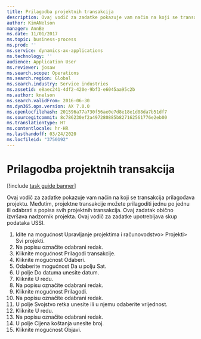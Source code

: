 ```yaml
---
title: Prilagodba projektnih transakcija
description: Ovaj vodič za zadatke pokazuje vam način na koji se transakcija prilagođava projektu.
author: KimANelson
manager: AnnBe
ms.date: 11/01/2017
ms.topic: business-process
ms.prod: ''
ms.service: dynamics-ax-applications
ms.technology: ''
audience: Application User
ms.reviewer: josaw
ms.search.scope: Operations
ms.search.region: Global
ms.search.industry: Service industries
ms.assetid: e8aec241-4df2-420e-9bf3-e6045aa95c2b
ms.author: knelson
ms.search.validFrom: 2016-06-30
ms.dyn365.ops.version: AX 7.0.0
ms.openlocfilehash: 201596a77a730f56ae0e7d8e18e1d88da7b51df7
ms.sourcegitcommit: 8c786230ef2a497280885b827162561776e2eb00
ms.translationtype: HT
ms.contentlocale: hr-HR
ms.lasthandoff: 03/24/2020
ms.locfileid: "3750192"
---
```

# <a name="adjust-project-transactions"></a>Prilagodba projektnih transakcija

[!include [task guide banner](../../includes/task-guide-banner.md)]

Ovaj vodič za zadatke pokazuje vam način na koji se transakcija prilagođava projektu. Međutim, projektne transakcije možete prilagoditi jednu po jednu ili odabrati s popisa svih projektnih transakcija. Ovaj zadatak obično izvršava nadzornik projekta. Ovaj vodič za zadatke upotrebljava skup podataka USSI.

1. Idite na mogućnost Upravljanje projektima i računovodstvo> Projekti> Svi projekti. 
2. Na popisu označite odabrani redak. 
3. Kliknite mogućnost Prilagodi transakcije. 
4. Kliknite mogućnost Odaberi. 
5. Odaberite mogućnost Da u polju Sat. 
6. U polje Do datuma unesite datum. 
7. Kliknite U redu. 
8. Na popisu označite odabrani redak. 
9. Kliknite mogućnost Prilagodi. 
10. Na popisu označite odabrani redak. 
11. U polje Svojstvo retka unesite ili u njemu odaberite vrijednost. 
12. Kliknite U redu. 
13. Na popisu označite odabrani redak. 
14. U polje Cijena koštanja unesite broj. 
15. Kliknite mogućnost Objavi. 

